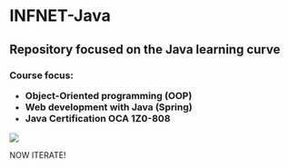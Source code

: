 <h1>INFNET-Java</h1>

<h2>Repository focused on the Java learning curve</h2>

<h3>

Course focus:

- Object-Oriented programming (OOP)
- Web development with Java (Spring)
- Java Certification OCA 1Z0-808

</h3>
<img src="https://github.com/w4sabi/INFNET-JAVA/blob/main/javaRoadmap.png?raw=true"/>
<p>
NOW 
  ITERATE!
</p>
